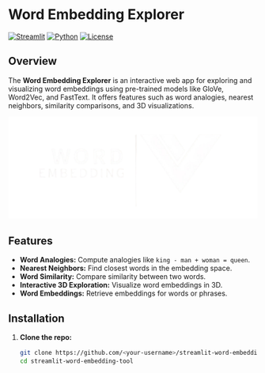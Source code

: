 # Word Embedding Explorer

[![Streamlit](https://img.shields.io/badge/streamlit-v1.25.0-brightgreen)](https://streamlit.io/)
[![Python](https://img.shields.io/badge/python-v3.9-blue)](https://www.python.org/)
[![License](https://img.shields.io/badge/license-MIT-green.svg)](LICENSE)

## Overview

The **Word Embedding Explorer** is an interactive web app for exploring and visualizing word embeddings using pre-trained models like GloVe, Word2Vec, and FastText. It offers features such as word analogies, nearest neighbors, similarity comparisons, and 3D visualizations.

![Word Embedding Tool](src/logo.png)


## Features
- **Word Analogies:** Compute analogies like `king - man + woman = queen`.
- **Nearest Neighbors:** Find closest words in the embedding space.
- **Word Similarity:** Compare similarity between two words.
- **Interactive 3D Exploration:** Visualize word embeddings in 3D.
- **Word Embeddings:** Retrieve embeddings for words or phrases.


## Installation
1. **Clone the repo:**
   ```bash
   git clone https://github.com/<your-username>/streamlit-word-embedding-tool.git
   cd streamlit-word-embedding-tool